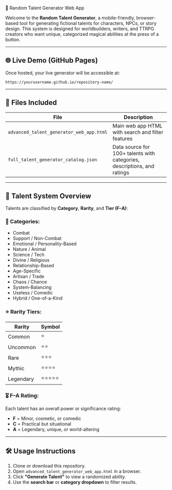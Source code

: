 🔮 Random Talent Generator Web App

Welcome to the **Random Talent Generator**, a mobile-friendly, browser-based tool for generating fictional talents for characters, NPCs, or story design. This system is designed for worldbuilders, writers, and TTRPG creators who want unique, categorized magical abilities at the press of a button.

---

## 🌐 Live Demo (GitHub Pages)
Once hosted, your live generator will be accessible at:
```
https://yourusername.github.io/repository-name/
```

---

## 📁 Files Included

| File | Description |
|------|-------------|
| `advanced_talent_generator_web_app.html` | Main web app HTML with search and filter features |
| `full_talent_generator_catalog.json` | Data source for 100+ talents with categories, descriptions, and ratings |

---

## 🎲 Talent System Overview

Talents are classified by **Category**, **Rarity**, and **Tier (F–A)**:

### 📘 Categories:
- Combat
- Support / Non-Combat
- Emotional / Personality-Based
- Nature / Animal
- Science / Tech
- Divine / Religious
- Relationship-Based
- Age-Specific
- Artisan / Trade
- Chaos / Chance
- System-Balancing
- Useless / Comedic
- Hybrid / One-of-a-Kind

### ⭐ Rarity Tiers:
| Rarity     | Symbol    |
|------------|-----------|
| Common     | ⭐         |
| Uncommon   | ⭐⭐        |
| Rare       | ⭐⭐⭐       |
| Mythic     | ⭐⭐⭐⭐      |
| Legendary  | ⭐⭐⭐⭐⭐     |

### 🎖 F–A Rating:
Each talent has an overall power or significance rating:
- **F** = Minor, cosmetic, or comedic
- **C** = Practical but situational
- **A** = Legendary, unique, or world-altering

---

## 🛠 Usage Instructions

1. Clone or download this repository.
2. Open `advanced_talent_generator_web_app.html` in a browser.
3. Click **"Generate Talent"** to view a randomized ability.
4. Use the **search bar** or **category dropdown** to filter results.

